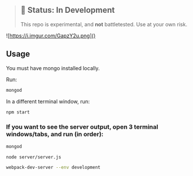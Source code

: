 > ## 🚨 Status: In Development
> This repo is experimental, and **not** battletested. Use at your own risk.

![https://i.imgur.com/GapzY2u.png]()

## Usage

You must have mongo installed locally.

Run:
```sh
mongod
```

In a different terminal window, run:
```sh
npm start
```

### If you want to see the server output, open 3 terminal windows/tabs, and run (in order):
```sh
mongod
```

```sh
node server/server.js
```

```sh
webpack-dev-server --env development
```
